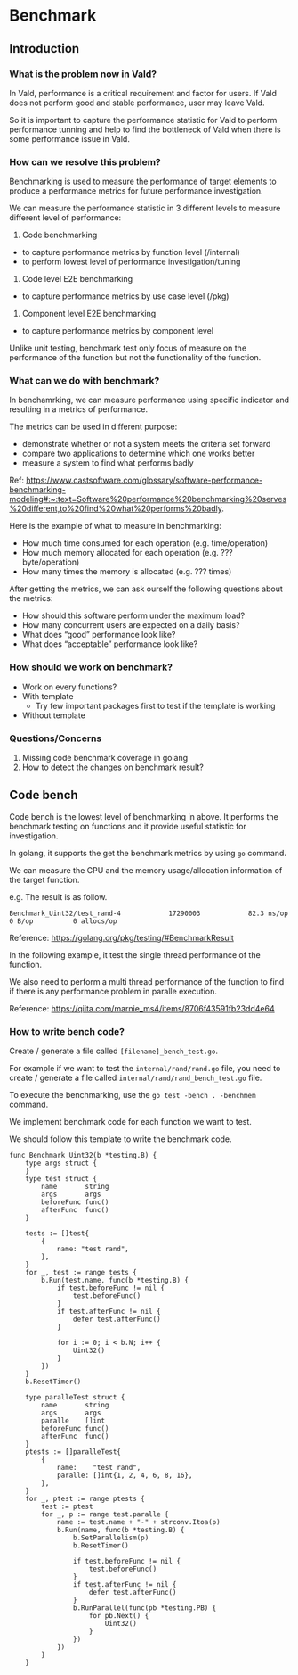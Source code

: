 # Benchmark

## Introduction

### What is the problem now in Vald?

In Vald, performance is a critical requirement and factor for users. If Vald does not perform good and stable performance, user may leave Vald.

So it is important to capture the performance statistic for Vald to perform performance tunning and help to find the bottleneck of Vald when there is some performance issue in Vald.

### How can we resolve this problem?

Benchmarking is used to measure the performance of target elements to produce a performance metrics for future performance investigation.

We can measure the performance statistic in 3 different levels to measure different level of performance:

1. Code benchmarking
  - to capture performance metrics by function level (/internal)
  - to perform lowest level of performance investigation/tuning

1. Code level E2E benchmarking
  - to capture performance metrics by use case level (/pkg)

1. Component level E2E benchmarking
  - to capture performance metrics by component level

Unlike unit testing, benchmark test only focus of measure on the performance of the function but not the functionality of the function.

### What can we do with benchmark?

In benchamrking, we can measure performance using specific indicator and resulting in a metrics of performance.

The metrics can be used in different purpose:

- demonstrate whether or not a system meets the criteria set forward
- compare two applications to determine which one works better
- measure a system to find what performs badly

Ref: https://www.castsoftware.com/glossary/software-performance-benchmarking-modeling#:~:text=Software%20performance%20benchmarking%20serves%20different,to%20find%20what%20performs%20badly.

Here is the example of what to measure in benchmarking:

- How much time consumed for each operation (e.g. time/operation)
- How much memory allocated for each operation (e.g. ??? byte/operation)
- How many times the memory is allocated (e.g. ??? times)

After getting the metrics, we can ask ourself the following questions about the metrics:

- How should this software perform under the maximum load?
- How many concurrent users are expected on a daily basis?
- What does “good” performance look like?
- What does “acceptable” performance look like?

### How should we work on benchmark?

- Work on every functions?
- With template
	- Try few important packages first to test if the template is working
- Without template

### Questions/Concerns

1. Missing code benchmark coverage in golang
1. How to detect the changes on benchmark result? 





## Code bench

Code bench is the lowest level of benchmarking in above. It performs the benchmark testing on functions and it provide useful statistic for investigation.

In golang, it supports the get the benchmark metrics by using `go` command.

We can measure the CPU and the memory usage/allocation information of the target function.

e.g. The result is as follow.

```
Benchmark_Uint32/test_rand-4         	17290003	        82.3 ns/op	       0 B/op	       0 allocs/op
```

Reference: https://golang.org/pkg/testing/#BenchmarkResult

In the following example, it test the single thread performance of the function.

We also need to perform a multi thread performance of the function to find if there is any performance problem in paralle execution.

Reference: https://qiita.com/marnie_ms4/items/8706f43591fb23dd4e64

### How to write bench code?

Create / generate a file called `[filename]_bench_test.go`.

For example if we want to test the `internal/rand/rand.go` file, you need to create / generate a file called `internal/rand/rand_bench_test.go` file.

To execute the benchmarking, use the `go test -bench . -benchmem` command.

We implement benchmark code for each function we want to test.

We should follow this template to write the benchmark code.

```golang
func Benchmark_Uint32(b *testing.B) {
	type args struct {
	}
	type test struct {
		name       string
		args       args
		beforeFunc func()
		afterFunc  func()
	}

	tests := []test{
		{
			name: "test rand",
		},
	}
	for _, test := range tests {
		b.Run(test.name, func(b *testing.B) {
			if test.beforeFunc != nil {
				test.beforeFunc()
			}
			if test.afterFunc != nil {
				defer test.afterFunc()
			}

			for i := 0; i < b.N; i++ {
				Uint32()
			}
		})
	}
	b.ResetTimer()

	type paralleTest struct {
		name       string
		args       args
		paralle    []int
		beforeFunc func()
		afterFunc  func()
	}
	ptests := []paralleTest{
		{
			name:    "test rand",
			paralle: []int{1, 2, 4, 6, 8, 16},
		},
	}
	for _, ptest := range ptests {
		test := ptest
		for _, p := range test.paralle {
			name := test.name + "-" + strconv.Itoa(p)
			b.Run(name, func(b *testing.B) {
				b.SetParallelism(p)
				b.ResetTimer()

				if test.beforeFunc != nil {
					test.beforeFunc()
				}
				if test.afterFunc != nil {
					defer test.afterFunc()
				}
				b.RunParallel(func(pb *testing.PB) {
					for pb.Next() {
						Uint32()
					}
				})
			})
		}
	}
```
